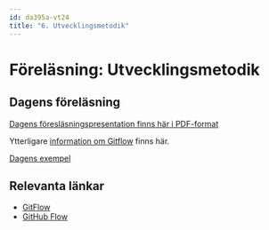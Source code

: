 ```yaml
---
id: da395a-vt24
title: "6. Utvecklingsmetodik"
---
```


# Föreläsning: Utvecklingsmetodik

## Dagens föreläsning

[Dagens föresläsningspresentation finns här i PDF-format](../../assets/pdf/Utvecklingsmetodik_da395a.pdf)

Ytterligare [information om Gitflow](../../assets/pdf/Gitflow_da395a.pdf) finns här.

[Dagens exempel](../../assets/kod/Utvecklingsmetodik_demon_da395a.zip)

## Relevanta länkar

- [GitFlow](https://nvie.com/posts/a-successful-git-branching-model/)
- [GitHub Flow](https://githubflow.github.io/)